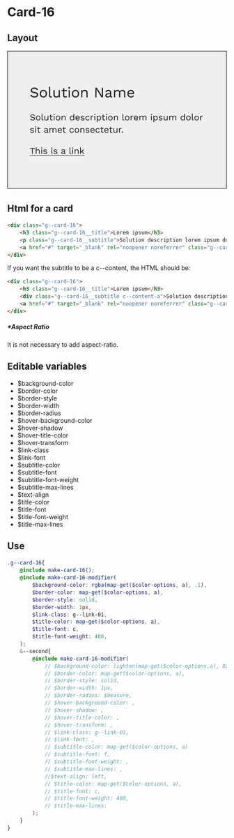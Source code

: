 # Card-16

## Layout

![alt text][card-16]

[card-16]: /src/img/global-components/card/card-16.jpg

## Html for a card

```html
<div class="g--card-16">
    <h3 class="g--card-16__title">Lorem ipsum</h3>
    <p class="g--card-16__subtitle">Solution description lorem ipsum dolor sit amet consectetur.</p>
    <a href="#" target="_blank" rel="noopener noreferrer" class="g--card-16__link">This is a link</a>
</div>
```

If you want the subtitle to be a c--content, the HTML should be:
```html
<div class="g--card-16">
    <h3 class="g--card-16__title">Lorem ipsum</h3>
    <div class="g--card-16__subtitle c--content-a">Solution description lorem ipsum dolor sit amet consectetur.</div>
    <a href="#" target="_blank" rel="noopener noreferrer" class="g--card-16__link">This is a link</a>
</div>
```

##### \*Aspect Ratio

It is not necessary to add aspect-ratio.

## Editable variables

- $background-color
- $border-color
- $border-style
- $border-width
- $border-radius
- $hover-background-color
- $hover-shadow
- $hover-title-color
- $hover-transform
- $link-class
- $link-font
- $subtitle-color
- $subtitle-font
- $subtitle-font-weight
- $subtitle-max-lines
- $text-align
- $title-color
- $title-font
- $title-font-weight
- $title-max-lines

## Use

```scss
.g--card-16{
    @include make-card-16();
    @include make-card-16-modifier(
        $background-color: rgba(map-get($color-options, a), .1),
        $border-color: map-get($color-options, a),
        $border-style: solid,    
        $border-width: 1px,
        $link-class: g--link-01,
        $title-color: map-get($color-options, a),
        $title-font: c,
        $title-font-weight: 400,
    );
    &--second{
        @include make-card-16-modifier(
            // $background-color: lighten(map-get($color-options,a), 82%),
            // $border-color: map-get($color-options, a),
            // $border-style: solid,
            // $border-width: 1px,
            // $border-radius: $measure,
            // $hover-background-color: ,
            // $hover-shadow: ,
            // $hover-title-color: ,
            // $hover-transform: ,
            // $link-class: g--link-01,
            // $link-font: ,
            // $subtitle-color: map-get($color-options, a)
            // $subtitle-font: f,
            // $subtitle-font-weight: ,
            // $subtitle-max-lines: ,
            //$text-align: left,
            // $title-color: map-get($color-options, a),
            // $title-font: c,
            // $title-font-weight: 400,
            // $title-max-lines: 
        );
    }
}
```